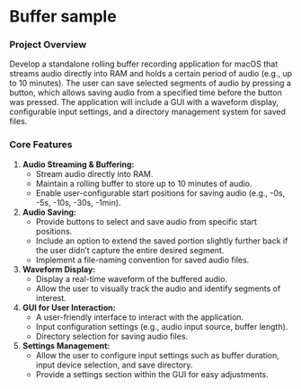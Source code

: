 # Buffer sample

### **Project Overview**

Develop a standalone rolling buffer recording application for macOS that streams audio directly into RAM and holds a certain period of audio (e.g., up to 10 minutes). The user can save selected segments of audio by pressing a button, which allows saving audio from a specified time before the button was pressed. The application will include a GUI with a waveform display, configurable input settings, and a directory management system for saved files.

### **Core Features**

1. **Audio Streaming & Buffering:**
    - Stream audio directly into RAM.
    - Maintain a rolling buffer to store up to 10 minutes of audio.
    - Enable user-configurable start positions for saving audio (e.g., -0s, -5s, -10s, -30s, -1min).
2. **Audio Saving:**
    - Provide buttons to select and save audio from specific start positions.
    - Include an option to extend the saved portion slightly further back if the user didn’t capture the entire desired segment.
    - Implement a file-naming convention for saved audio files.
3. **Waveform Display:**
    - Display a real-time waveform of the buffered audio.
    - Allow the user to visually track the audio and identify segments of interest.
4. **GUI for User Interaction:**
    - A user-friendly interface to interact with the application.
    - Input configuration settings (e.g., audio input source, buffer length).
    - Directory selection for saving audio files.
5. **Settings Management:**
    - Allow the user to configure input settings such as buffer duration, input device selection, and save directory.
    - Provide a settings section within the GUI for easy adjustments.
